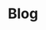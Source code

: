 ---
title: "Blog"
description: "Our blog serves as digital lighthouses, guiding enthusiasts through the labyrinth of investment, entrepreneurship, passive income, and financial literacy."
draft: false
---